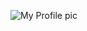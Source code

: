 ![My Profile pic](https://avatars0.githubusercontent.com/u/1333130?s=400&u=08f989ad364cb4d1201048f1ffc62d3d6204f2c2&v=4)
